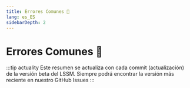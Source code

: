 ```yaml
---
title: Errores Comunes 🐛
lang: es_ES
sidebarDepth: 2
---
```


# Errores Comunes :bug:

:::tip actuality
Este resumen se actualiza con cada commit (actualización) de la versión beta del LSSM. Siempre podrá encontrar la versión más reciente en nuestro <a :href="$theme.variables.github + '/issues?q=is%3Aissue+is%3Aopen+label%3Abug'" target="_blank">GitHub Issues</a>
:::

<bugs no-bugs="No hay errores conocidos actualmente!"></bugs>

<!-- ==START_FOOTER== Do NOT edit anything below this line! Any edits will be removed as content is auto generated! -->
[lssm.status]: https://status.lss-manager.de/
[lssm.discord]: https://discord.gg/RcTNjpB
[lssm.userscript]: https://v4.lss-manager.de/lssm-v4.user.js
[lssm.donations]: https://donate.lss-manager.de/
[docs]: https://docs.lss-manager.de/
[docs.apps]: /es_ES/apps.md
[docs.appstore]: /es_ES/appstore.md
[docs.bugs]: /es_ES/bugs.md
[docs.error_report]: /es_ES/error_report.md
[docs.faq]: /es_ES/faq.md
[docs.metadata]: /es_ES/metadata.md
[docs.other]: /es_ES/other.md
[docs.settings]: /es_ES/settings.md
[docs.suggestions]: /es_ES/suggestions.md
[docs.support]: /es_ES/support.md
[games.self]: https://centro-de-mando.es
[tampermonkey]: https://tampermonkey.net/
[github]: https://github.com/LSS-Manager/LSSM-V.4
[github.issues]: https://github.com/LSS-Manager/LSSM-V.4/issues
[github.issues.open]: https://github.com/LSS-Manager/LSSM-V.4/issues?q=is%3Aissue+is%3Aopen+label%3Abug